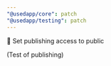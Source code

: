 ```yaml
---
"@usedapp/core": patch
"@usedapp/testing": patch
---
```


📢 Set publishing access to public

(Test of publishing)
